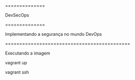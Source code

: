 ==============

DevSecOps

==============

Implementando a segurança no mundo DevOps

============================================

Executando a imagem

  vagrant up

  vagrant ssh 
